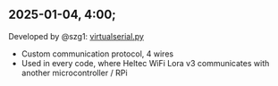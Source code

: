 ## 2025-01-04, 4:00;
 
Developed by @szg1: [virtualserial.py](virtualserial.py)
 - Custom communication protocol, 4 wires
 - Used in every code, where Heltec WiFi Lora v3 communicates with another microcontroller / RPi
